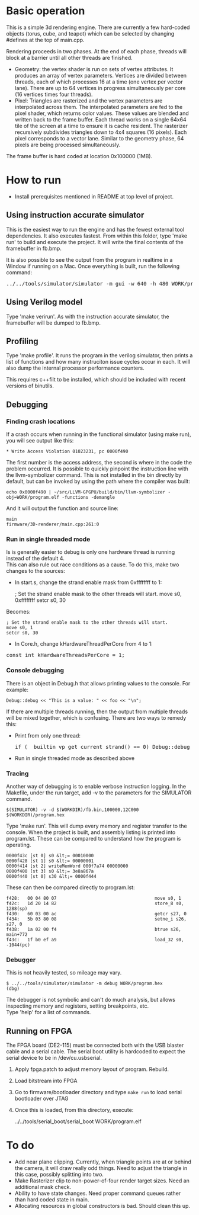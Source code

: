 # Basic operation

This is a simple 3d rendering engine.  There are currently a few hard-coded objects (torus, cube, and teapot) 
which can be selected by changing #defines at the top of main.cpp.

Rendering proceeds in two phases.  At the end of each phase, threads will block at a barrier until all 
other threads are finished.
- Geometry: the vertex shader is run on sets of vertex attributes.  It produces an array 
of vertex parameters.  Vertices are divided between threads, each of which processes 16 at a time (one
vertex per vector lane). There are up to 64 vertices in progress simultaneously per core (16 vertices
times four threads).
- Pixel: Triangles are rasterized and the vertex parameters are interpolated across
them.  The interpolated parameters are fed to the pixel shader, which returns color
values.  These values are blended and written back to the frame buffer.  Each thread
works on a single 64x64 tile of the screen at a time to ensure it is cache resident.
The rasterizer recursively subdivides triangles down to 4x4 squares (16 pixels). Each pixel
corresponds to a vector lane.  Similar to the geometry phase, 64 pixels are being processed
simultaneously.

The frame buffer is hard coded at location 0x100000 (1MB).

# How to run

- Install prerequisites mentioned in README at top level of project.

## Using instruction accurate simulator

This is the easiest way to run the engine and has the fewest external tool dependencies. It also executes fastest. From within this folder, type 'make run' to build and execute the project.  It will write the final contents of the framebuffer in fb.bmp.

It is also possible to see the output from the program in realtime in a Window if running on a Mac.  Once everything is built, run the following command:
<pre>
../../tools/simulator/simulator -m gui -w 640 -h 480 WORK/program.hex
</pre>

## Using Verilog model

Type 'make verirun'.  As with the instruction accurate simulator, the framebuffer will be
dumped to fb.bmp.

## Profiling

Type 'make profile'.  It runs the program in the verilog simulator, then prints a list of 
functions and how many instruciton issue cycles occur in each. It will also dump the internal processor performance counters.

This requires c++filt to be installed, which should be included with recent versions
of binutils.

## Debugging
### Finding crash locations

If a crash occurs when running in the functional simulator (using make run), you will see output like this:

    * Write Access Violation 01023231, pc 0000f490

The first number is the access address, the second is where in the code the problem occurred. 
It is possible to quickly pinpoint the instruction line with the llvm-symbolizer command.  This
is not installed in the bin directly by default, but can be invoked by using the path
where the compiler was built:

    echo 0x0000f490 | ~/src/LLVM-GPGPU/build/bin/llvm-symbolizer -obj=WORK/program.elf -functions -demangle

And it will output the function and source line:

    main
    firmware/3D-renderer/main.cpp:261:0

### Run in single threaded mode

Is is generally easier to debug is only one hardware thread is running instead of the default 4.  
This can also rule out race conditions as a cause. To do this, make two changes to the sources:
- In start.s, change the strand enable mask from 0xffffffff to 1:

    ; Set the strand enable mask to the other threads will start.
    move s0, 0xffffffff
    setcr s0, 30

Becomes:

    ; Set the strand enable mask to the other threads will start.
    move s0, 1
    setcr s0, 30
    
- In Core.h, change kHardwareThreadPerCore from 4 to 1:
<pre>
const int kHardwareThreadsPerCore = 1;
</pre>

### Console debugging

There is an object in Debug.h that allows printing values to the console. For example:

    Debug::debug << "This is a value: " << foo << "\n";
	
If there are multiple threads running, then the output from multiple threads will be mixed together, which is confusing.
There are two ways to remedy this:

- Print from only one thread:
	<pre>if (__builtin_vp_get_current_strand() == 0) Debug::debug &lt;&lt; "this is output\n";</pre>
- Run in single threaded mode as described above

### Tracing

Another way of debugging is to enable verbose instruction logging.  In the Makefile, 
under the run target, add -v to the parameters for the SIMULATOR command. 

    $(SIMULATOR) -v -d $(WORKDIR)/fb.bin,100000,12C000 $(WORKDIR)/program.hex

Type 'make run'. 
This will dump every memory and register transfer to the console.  When the project 
is built, and assembly listing is printed into program.lst.  These can be compared 
to understand how the program is operating.

    0000f43c [st 0] s0 &lt;= 00010000
    0000f428 [st 1] s0 &lt;= 00000001
    0000f414 [st 2] writeMemWord 000f7a74 00000000
    0000f400 [st 3] s0 &lt;= 3e8a867a
    0000f440 [st 0] s30 &lt;= 0000f444

These can then be compared directly to program.lst:

    f428:	00 04 80 07                                  	move s0, 1
    f42c:	1d 20 14 82                                  	store_8 s0, 1288(sp)
    f430:	60 03 00 ac                                  	getcr s27, 0
    f434:	5b 03 80 08                                  	setne_i s26, s27, 0
    f438:	1a 02 00 f4                                  	btrue s26, main+772
    f43c:	1f b0 ef a9                                  	load_32 s0, -1044(pc)

### Debugger

This is not heavily tested, so mileage may vary.

    $ ../../tools/simulator/simulator -m debug WORK/program.hex 
    (dbg) 

The debugger is not symbolic and can't do much analysis, but allows inspecting memory and registers, setting breakpoints, etc.  
Type 'help' for a list of commands.

## Running on FPGA
The FPGA board (DE2-115) must be connected both with the USB blaster cable and a serial cable.
The serial boot utility is hardcoded to expect the serial device to be in /dev/cu.usbserial.

1. Apply fpga.patch to adjust memory layout of program.  Rebuild.
2. Load bitstream into FPGA
3. Go to firmware/bootloader directory and type `make run` to load serial bootloader over JTAG
4. Once this is loaded, from this directory, execute:

    ../../tools/serial_boot/serial_boot WORK/program.elf

# To do
- Add near plane clipping.  Currently, when triangle points are at or behind the camera,
it will draw really odd things.  Need to adjust the triangle in this case, possibly 
splitting into two.
- Make Rasterizer clip to non-power-of-four render target sizes. Need an additional mask check.
- Ability to have state changes.  Need proper command queues rather than hard coded
state in main.
- Allocating resources in global constructors is bad.  Should clean this up.


